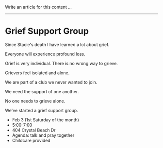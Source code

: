 Write an article for this content ...

---

# Grief Support Group

Since Stacie's death I have learned a lot about grief.

Everyone will experience profound loss.

Grief is very individual.  There is no wrong way to grieve.

Grievers feel isolated and alone.

We are part of a club we never wanted to join.

We need the support of one another.

No one needs to grieve alone.

We've started a grief support group.

- Feb 3 (1st Saturday of the month)
- 5:00-7:00
- 404 Crystal Beach Dr
- Agenda: talk and pray together
- Childcare provided